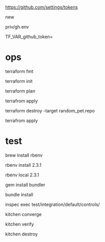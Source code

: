 #

https://github.com/settings/tokens

new

priv/gh.env

TF_VAR_github_token=

# ops

terraform fmt

terraform init

terraform plan

terrafrom apply

terraform destroy -target random_pet.repo

terrafrom apply

# test

brew install rbenv

rbenv install 2.3.1

rbenv local 2.3.1

gem install bundler

bundle install

inspec exec test/integration/default/controls/

kitchen converge

kitchen verify

kitchen destroy
